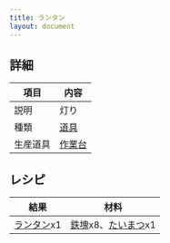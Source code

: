 ```yaml
---
title: ランタン
layout: document
---
```

## 詳細

|項目|内容|
|---|---|
|説明|灯り|
|種類|[道具](道具)|
|生産道具|[作業台](作業台)|


## レシピ

|結果|材料|
|---|---|
|[ランタン](ランタン)x1|[鉄塊](鉄塊)x8、[たいまつ](たいまつ)x1|
